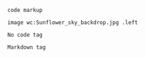 `code markup`

`image wc:Sunflower_sky_backdrop.jpg .left`

```
No code tag
```

```Markdown
Markdown tag
```
